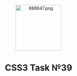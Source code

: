 <div align="center">
  <img src="https://ltdfoto.ru/images/2023/02/03/888847.png" alt="888847.png" height = "150"/>
  <h1>CSS3 Task №39</h1>
</div>

